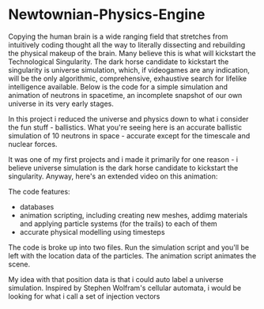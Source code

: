 # Newtownian-Physics-Engine
Copying the human brain is a wide ranging field that stretches from intuitively coding thought all the way to literally dissecting and rebuilding the physical makeup of the brain. Many believe this is what will kickstart the Technological Singularity. The dark horse candidate to kickstart the singularity is universe simulation,  which, if videogames are any indication, will be the only algorithmic, comprehensive, exhaustive search for lifelike intelligence available. Below is the code for a simple simulation  and animation of neutrons in spacetime, an incomplete snapshot of our own universe in its very early stages.

In this project i reduced the universe and physics down to what i consider the fun stuff - ballistics. What you're seeing here is an accurate ballistic simulation of 10 neutrons in space - accurate except for the timescale and nuclear forces. 

It was one of my first projects and i made it primarily for one reason - i believe universe simulation is the dark horse candidate to kickstart the singularity. Anyway, here's an extended video on this animation:

The code features:

- databases
- animation scripting, including creating new meshes, addimg materials and applying particle systems (for the trails) to each of them
- accurate physical modelling using timesteps

The code is broke up into two files. Run the simulation script and you'll be left with the location data of the particles. The animation script animates the scene. 

My idea with that position data is that i could auto label a universe simulation. Inspired by Stephen Wolfram's cellular automata, i would be looking for what i call a set of injection vectors
